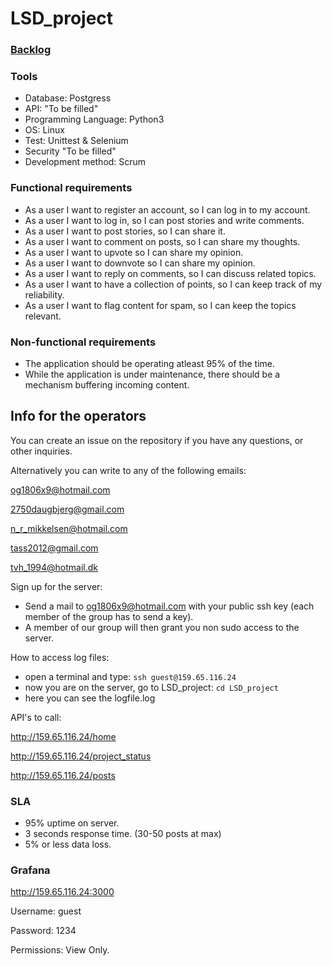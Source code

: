 # LSD_project

### [**Backlog**](https://github.com/Skiparin/LSD_project/projects/1)

### **Tools**
- Database: Postgress
- API: "To be filled" 
- Programming Language: Python3
- OS: Linux
- Test: Unittest & Selenium
- Security "To be filled"
- Development method: Scrum

### **Functional requirements**
- As a user I want to register an account, so I can log in to my account.
- As a user I want to log in, so I can post stories and write comments.
- As a user I want to post stories, so I can share it.
- As a user I want to comment on posts, so I can share my thoughts.
- As a user I want to upvote so I can share my opinion.
- As a user I want to downvote so I can share my opinion.
- As a user I want to reply on comments, so I can discuss related topics.
- As a user I want to have a collection of points, so I can keep track of my reliability.
- As a user I want to flag content for spam, so I can keep the topics relevant.

### **Non-functional requirements**
- The application should be operating atleast 95% of the time.
- While the application is under maintenance, there should be a mechanism buffering incoming content.


## **Info for the operators**
You can create an issue on the repository if you have any questions, or other inquiries.

Alternatively you can write to any of the following emails:

og1806x9@hotmail.com

2750daugbjerg@gmail.com

n_r_mikkelsen@hotmail.com

tass2012@gmail.com

tvh_1994@hotmail.dk


Sign up for the server:
 - Send a mail to og1806x9@hotmail.com with your public ssh key (each member of the group has to send a key).
 - A member of our group will then grant you non sudo access to the server.

How to access log files:
 - open a terminal and type: ``ssh guest@159.65.116.24``
 - now you are on the server, go to LSD_project: ``cd LSD_project``
 - here you can see the logfile.log

API's to call:

http://159.65.116.24/home

http://159.65.116.24/project_status

http://159.65.116.24/posts

### SLA

- 95% uptime on server.
- 3 seconds response time. (30-50 posts at max)
- 5% or less data loss.

### Grafana

http://159.65.116.24:3000

Username: guest

Password: 1234

Permissions: View Only.

